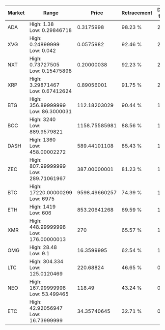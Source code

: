 | Market | Range | Price| Retracement | Doubles to 50% |
| --- | --- | --- | --- | --- |
| ADA | High: 1.38<br />Low: 0.29846718 | 0.3175998 | 98.23 % | 2.64 |
| XVG | High: 0.24899999<br />Low: 0.042 | 0.0575982 | 92.46 % | 2.53 |
| NXT | High: 0.73727505<br />Low: 0.15475898 | 0.20000038 | 92.23 % | 2.23 |
| XRP | High: 3.29871467<br />Low: 0.67412624 | 0.89056001 | 91.75 % | 2.23 |
| BTG | High: 356.89999999<br />Low: 86.3000031 | 112.18203029 | 90.44 % | 1.98 |
| BCC | High: 3240<br />Low: 889.9579821 | 1158.75585981 | 88.56 % | 1.78 |
| DASH | High: 1360<br />Low: 458.00002272 | 589.44101108 | 85.43 % | 1.54 |
| ZEC | High: 807.99999999<br />Low: 289.71061967 | 387.00000001 | 81.23 % | 1.42 |
| BTC | High: 17220.00000299<br />Low: 6975 | 9598.49660257 | 74.39 % | 1.26 |
| ETH | High: 1419<br />Low: 606 | 853.20641268 | 69.59 % | 1.19 |
| XMR | High: 448.99999998<br />Low: 176.00000013 | 270 | 65.57 % | 1.16 |
| OMG | High: 28.48<br />Low: 9.1 | 16.3599995 | 62.54 % | 1.15 |
| LTC | High: 304.334<br />Low: 125.0120469 | 220.68824 | 46.65 % | 0.00 |
| NEO | High: 167.99999998<br />Low: 53.499465 | 118.49 | 43.24 % | 0.00 |
| ETC | High: 42.92056947<br />Low: 16.73999999 | 34.35740645 | 32.71 % | 0.00 |
